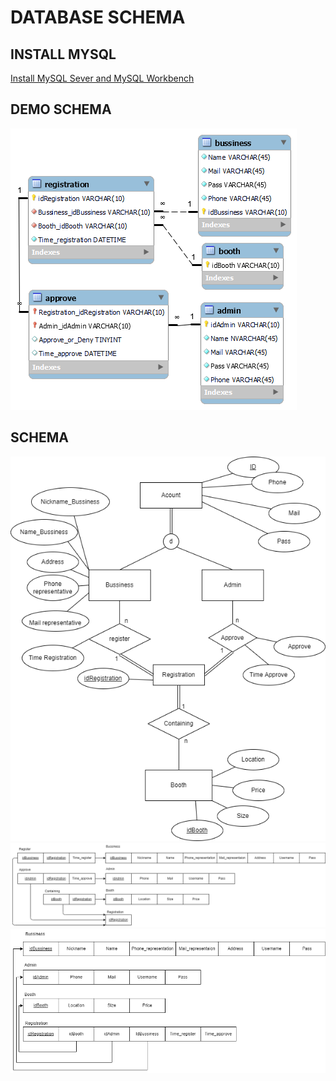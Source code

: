 # DATABASE SCHEMA
## INSTALL MYSQL
[Install MySQL Sever and MySQL Workbench](https://www.youtube.com/watch?v=OM4aZJW_Ojs)

## DEMO SCHEMA
![schema database](https://github.com/hao-phamlehoan/CSE-Job-Fair-Registration-Website/blob/main/Database/EER_diagram.png)

## SCHEMA

![](schema.drawio.png)
![](map.drawio.png)
![](mapping.drawio.png)

